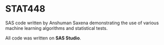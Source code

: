 # STAT448
SAS code written by Anshuman Saxena demonstrating the use of various machine learning algorithms and statistical tests.

All code was written on **SAS Studio**.
